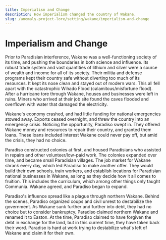 ```yaml
---
title: Imperialism and Change
description: How imperialism changed the country of Wakane.
slug: /anomaly-project-lore/setting/wakane/imperialism-and-change
---
```


# Imperialism and Change

Prior to Paradisian interference, Wakane was a well-functioning society of its time, and pushing the boundaries in both science and influence. Its robust trade system and vast quantities of lithium and silver were a source of wealth and income for all of its society. Their militia and defense programs kept their country safe without diverting too much of its resources. It kept its nose clean and stayed out of modern wars. This all fell apart with the catastrophic Wihado Flood (calamitous/misfortune flood). After a hurricane tore through Wakane, houses and businesses were left in ruins. Miners who arrived at their job site found the caves flooded and overflown with water that damaged the electricity.

Wakane's economy crashed, and had little funding for national emergencies stowed away. Exports ceased overnight, and threw the country into an emergency crisis. Noticing the opportunity, Paradiso swept in. They offered Wakane money and resources to repair their country, and granted them loans. These loans included interest Wakane could never pay off, but amid the crisis, they had no choice.

Paradiso constructed colonies at first, and housed Paradisians who assisted in repairs and other volunteer/low-paid work. The colonies expanded over time, and became small Paradisian villages. The job market for Wakane shrank every day, which led Paradiso to make another offer. They would build their own schools, train workers, and establish locations for Paradisian national businesses in Wakane, as long as they decide how it all comes to fruition. This includes the curriculum, which among other things only taught Communia. Wakane agreed, and Paradiso began to expand.

Paradiso's influence spread like a plague through northern Wakane. Behind the scenes, Paradiso organized coups and civil unrest to destabilize the government. As Wakane sunk further and further into debt, they had no choice but to consider bankruptcy. Paradiso claimed northern Wakane and renamed it to Easton. At the time, Paradiso claimed to have forgiven the debt in exchange for the land, but in this current time, they have taken back their word. Paradiso is hard at work trying to destabilize what's left of Wakane and claim it for their own.
